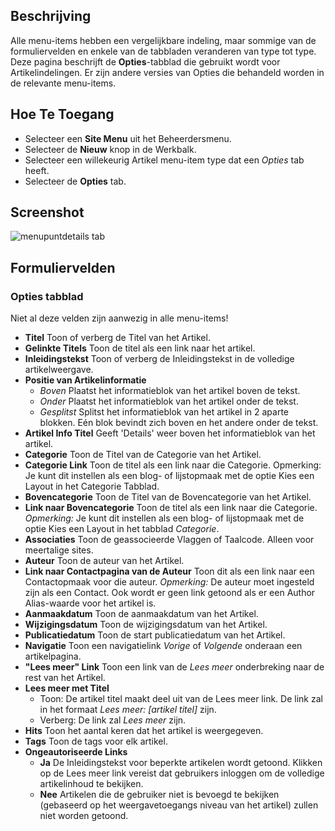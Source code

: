 <!-- Filename: Help6.x:Menu_Item_Article_Options  / Display title: Menu Opties voor Artikel -->

## Beschrijving

Alle menu-items hebben een vergelijkbare indeling, maar sommige van de formuliervelden en enkele van de tabbladen veranderen van type tot type. Deze pagina beschrijft de **Opties**-tabblad die gebruikt wordt voor Artikelindelingen. Er zijn andere versies van Opties die behandeld worden in de relevante menu-items.

## Hoe Te Toegang

* Selecteer een **Site Menu** uit het Beheerdersmenu.
* Selecteer de **Nieuw** knop in de Werkbalk.
* Selecteer een willekeurig Artikel menu-item type dat een *Opties* tab heeft.
* Selecteer de **Opties** tab.

## Screenshot

![menupuntdetails tab](../../../nl/afbeeldingen/menu-items-gemeenschappelijk/artikelen-artikel-opties.png)

## Formuliervelden

### Opties tabblad

Niet al deze velden zijn aanwezig in alle menu-items!

- **Titel** Toon of verberg de Titel van het Artikel.
- **Gelinkte Titels** Toon de titel als een link naar het artikel.
- **Inleidingstekst** Toon of verberg de Inleidingstekst in de volledige artikelweergave.
- **Positie van Artikelinformatie**
  - *Boven* Plaatst het informatieblok van het artikel boven de tekst.
  - *Onder* Plaatst het informatieblok van het artikel onder de tekst.
  - *Gesplitst* Splitst het informatieblok van het artikel in 2 aparte blokken.
    Eén blok bevindt zich boven en het andere onder de tekst.
- **Artikel Info Titel** Geeft 'Details' weer boven het informatieblok van het artikel.
- **Categorie** Toon de Titel van de Categorie van het Artikel.
- **Categorie Link** Toon de titel als een link naar die Categorie. Opmerking: 
  Je kunt dit instellen als een blog- of lijstopmaak met de optie Kies een Layout 
  in het Categorie Tabblad.
- **Bovencategorie** Toon de Titel van de Bovencategorie van het Artikel.
- **Link naar Bovencategorie** Toon de titel als een link naar die
  Categorie. *Opmerking:* Je kunt dit instellen als een blog- of lijstopmaak 
  met de optie Kies een Layout in het tabblad *Categorie*.
- **Associaties** Toon de geassocieerde Vlaggen of Taalcode.
  Alleen voor meertalige sites.
- **Auteur** Toon de auteur van het Artikel.
- **Link naar Contactpagina van de Auteur** Toon dit als een link naar een 
  Contactopmaak voor die auteur. *Opmerking:* De auteur moet ingesteld zijn als een Contact.
  Ook wordt er geen link getoond als er een Author Alias-waarde voor het artikel is.
- **Aanmaakdatum** Toon de aanmaakdatum van het Artikel.
- **Wijzigingsdatum** Toon de wijzigingsdatum van het Artikel.
- **Publicatiedatum** Toon de start publicatiedatum van het Artikel.
- **Navigatie** Toon een navigatielink *Vorige* of *Volgende* onderaan een 
  artikelpagina.
- **"Lees meer" Link** Toon een link van de *Lees meer* onderbreking naar de rest 
  van het Artikel.
- **Lees meer met Titel**
  - Toon: De artikel titel maakt deel uit van de Lees meer link. De link zal 
    in het formaat *Lees meer: \[artikel titel\]* zijn.
  - Verberg: De link zal *Lees meer* zijn.
- **Hits** Toon het aantal keren dat het artikel is weergegeven.
- **Tags** Toon de tags voor elk artikel.
- **Ongeautoriseerde Links**
  - **Ja** De Inleidingstekst voor beperkte artikelen wordt getoond. Klikken op
    de Lees meer link vereist dat gebruikers inloggen om de volledige
    artikelinhoud te bekijken.
  - **Nee** Artikelen die de gebruiker niet is bevoegd te bekijken (gebaseerd op het
    weergavetoegangs niveau van het artikel) zullen niet worden getoond.

